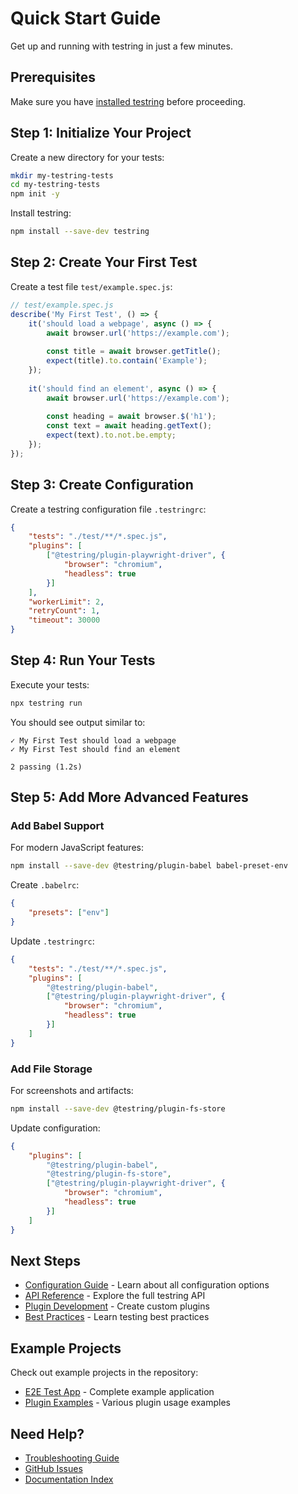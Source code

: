 # Quick Start Guide

Get up and running with testring in just a few minutes.

## Prerequisites

Make sure you have [installed testring](installation.md) before proceeding.

## Step 1: Initialize Your Project

Create a new directory for your tests:

```bash
mkdir my-testring-tests
cd my-testring-tests
npm init -y
```

Install testring:

```bash
npm install --save-dev testring
```

## Step 2: Create Your First Test

Create a test file `test/example.spec.js`:

```javascript
// test/example.spec.js
describe('My First Test', () => {
    it('should load a webpage', async () => {
        await browser.url('https://example.com');
        
        const title = await browser.getTitle();
        expect(title).to.contain('Example');
    });
    
    it('should find an element', async () => {
        await browser.url('https://example.com');
        
        const heading = await browser.$('h1');
        const text = await heading.getText();
        expect(text).to.not.be.empty;
    });
});
```

## Step 3: Create Configuration

Create a testring configuration file `.testringrc`:

```json
{
    "tests": "./test/**/*.spec.js",
    "plugins": [
        ["@testring/plugin-playwright-driver", {
            "browser": "chromium",
            "headless": true
        }]
    ],
    "workerLimit": 2,
    "retryCount": 1,
    "timeout": 30000
}
```

## Step 4: Run Your Tests

Execute your tests:

```bash
npx testring run
```

You should see output similar to:

```
✓ My First Test should load a webpage
✓ My First Test should find an element

2 passing (1.2s)
```

## Step 5: Add More Advanced Features

### Add Babel Support

For modern JavaScript features:

```bash
npm install --save-dev @testring/plugin-babel babel-preset-env
```

Create `.babelrc`:

```json
{
    "presets": ["env"]
}
```

Update `.testringrc`:

```json
{
    "tests": "./test/**/*.spec.js",
    "plugins": [
        "@testring/plugin-babel",
        ["@testring/plugin-playwright-driver", {
            "browser": "chromium",
            "headless": true
        }]
    ]
}
```

### Add File Storage

For screenshots and artifacts:

```bash
npm install --save-dev @testring/plugin-fs-store
```

Update configuration:

```json
{
    "plugins": [
        "@testring/plugin-babel",
        "@testring/plugin-fs-store",
        ["@testring/plugin-playwright-driver", {
            "browser": "chromium",
            "headless": true
        }]
    ]
}
```

## Next Steps

- [Configuration Guide](../configuration/.md) - Learn about all configuration options
- [API Reference](../api/.md) - Explore the full testring API
- [Plugin Development](../guides/plugin-development.md) - Create custom plugins
- [Best Practices](../guides/testing-best-practices.md) - Learn testing best practices

## Example Projects

Check out example projects in the repository:
- [E2E Test App](../packages/e2e-test-app.md) - Complete example application
- [Plugin Examples](../packages/.md) - Various plugin usage examples

## Need Help?

- [Troubleshooting Guide](../guides/troubleshooting.md)
- [GitHub Issues](https://github.com/ringcentral/testring/issues)
- [Documentation Index](../README.md)
